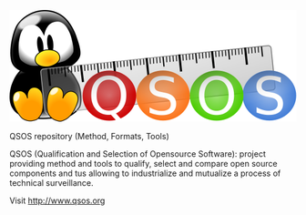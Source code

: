 ![Logo](Method/en/Images/QSOS.png)

QSOS repository (Method, Formats, Tools)

QSOS (Qualification and Selection of Opensource Software): project providing method and tools to qualify, select and compare open source components and tus allowing to industrialize and mutualize a process of technical surveillance.

Visit <http://www.qsos.org>
